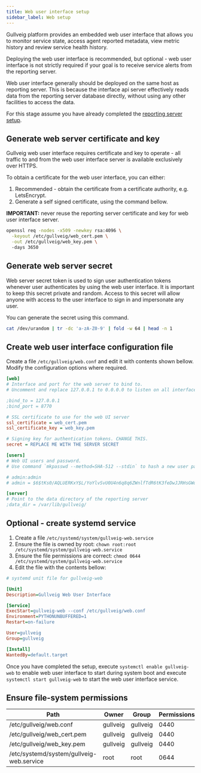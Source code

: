 ```yaml
---
title: Web user interface setup
sidebar_label: Web setup
---
```


Gullveig platform provides an embedded web user interface that allows you to monitor service state, 
access agent reported metadata, view metric history and review service health history. 

Deploying the web user interface is recommended, but optional - web user interface is not strictly required if 
your goal is to receive service alerts from the reporting server.

Web user interface generally should be deployed on the same host as reporting server. This is because the interface 
api server effectively reads data from the reporting server database directly, without using any other facilities
to access the data.

For this stage assume you have already completed the [reporting server setup](./server.md).

## Generate web server certificate and key

Gullveig web user interface requires certificate and key to operate - all traffic to and from the web user interface
server is available exclusively over HTTPS.

To obtain a certificate for the web user interface, you can either:

1. Recommended - obtain the certificate from a certificate authority, e.g. LetsEncrypt.
2. Generate a self signed certificate, using the command bellow.

**IMPORTANT:** never reuse the reporting server certificate and key for web user interface server.

```bash
openssl req -nodes -x509 -newkey rsa:4096 \
  -keyout /etc/gullveig/web_cert.pem \
  -out /etc/gullveig/web_key.pem \ 
  -days 3650
```

## Generate web server secret

Web server secret token is used to sign user authentication tokens whenever user authenticates by using the web 
user interface. It is important to keep this secret private and random. Access to this secret will allow
anyone with access to the user interface to sign in and impersonate any user.

You can generate the secret using this command.

```bash
cat /dev/urandom | tr -dc 'a-zA-Z0-9' | fold -w 64 | head -n 1
```

## Create web user interface configuration file

Create a file `/etc/gullveig/web.conf` and edit it with contents shown bellow. 
Modify the configuration options where required.

```ini
[web]
# Interface and port for the web server to bind to.
# Uncomment and replace 127.0.0.1 to 0.0.0.0 to listen on all interfaces.

;bind_to = 127.0.0.1
;bind_port = 8770

# SSL certificate to use for the web UI server
ssl_certificate = web_cert.pem
ssl_certificate_key = web_key.pem

# Signing key for authentication tokens. CHANGE THIS.
secret = REPLACE ME WITH THE SERVER SECRET

[users]
# Web UI users and password.
# Use command `mkpasswd --method=SHA-512 --stdin` to hash a new user password.

# admin:admin
# admin = $6$tKs0/AQLUERKxY$L/YoYlvSvU0U4n6q8q6ZWnlfTdR6tK3feDwJJRHsGWd19sXOLdFxyILG2wvXMxcxd2RwoDmtvQCTNzlUTVsna1

[server]
# Point to the data directory of the reporting server
;data_dir = /var/lib/gullveig/
```

## Optional - create systemd service

1. Create a file `/etc/systemd/system/gullveig-web.service`
2. Ensure the file is owned by root: `chown root:root /etc/systemd/system/gullveig-web.service`
3. Ensure the file permissions are correct: `chmod 0644 /etc/systemd/system/gullveig-web.service`
4. Edit the file with the contents bellow:

```ini
# systemd unit file for gullveig-web

[Unit]
Description=Gullveig Web User Interface

[Service]
ExecStart=gullveig-web --conf /etc/gullveig/web.conf
Environment=PYTHONUNBUFFERED=1
Restart=on-failure

User=gullveig
Group=gullveig

[Install]
WantedBy=default.target
```

Once you have completed the setup, execute `systemctl enable gullveig-web` to enable web user interface to 
start during system boot and execute `systemctl start gullveig-web` to start the web user interface service.

## Ensure file-system permissions

| Path                                     | Owner    | Group    | Permissions |
|------------------------------------------|----------|----------|-------------|
| /etc/gullveig/web.conf                   | gullveig | gullveig | 0440        |
| /etc/gullveig/web_cert.pem               | gullveig | gullveig | 0440        |
| /etc/gullveig/web_key.pem                | gullveig | gullveig | 0440        |
| /etc/systemd/system/gullveig-web.service | root     | root     | 0644        |

